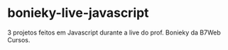 # bonieky-live-javascript
3 projetos feitos em Javascript durante a live do prof. Bonieky da B7Web Cursos.
